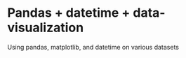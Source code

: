 # Pandas + datetime + data-visualization
Using pandas, matplotlib, and datetime on various datasets

